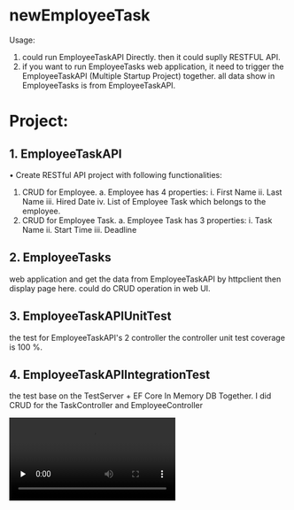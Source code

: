 # newEmployeeTask
Usage:
1. could run EmployeeTaskAPI Directly. then it could suplly RESTFUL API.
2. if you want to run EmployeeTasks web application, it need to trigger the EmployeeTaskAPI (Multiple Startup Project) together. all data show in EmployeeTasks is from EmployeeTaskAPI.

# Project:
## 1. EmployeeTaskAPI
•	Create RESTful API project with following functionalities:
1.	CRUD for Employee. 
a.	Employee has 4 properties:
i.	First Name
ii.	Last Name
iii.	Hired Date
iv.	List of Employee Task which belongs to the employee.
2.	CRUD for Employee Task.
a.	Employee Task has 3 properties:
i.	Task Name
ii.	Start Time
iii.	Deadline

## 2. EmployeeTasks
web application and get the data from EmployeeTaskAPI by httpclient
then display page here. could do CRUD operation in web UI.


## 3. EmployeeTaskAPIUnitTest
the test for EmployeeTaskAPI's 2 controller
the controller unit test coverage is 100 %.


## 4. EmployeeTaskAPIIntegrationTest

the test base on the TestServer + EF Core In Memory DB Together.
I did CRUD for the TaskController and EmployeeController

<video id="video" controls="" preload="none">
      <source id="mp4" src="https://github.com/kailinghuang/newEmployeeTask/blob/main/RunVideo.mp4" type="video/mp4">
      <p>Your user agent does not support the HTML5 Video element.</p>
</video>
